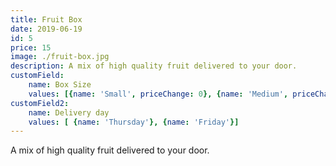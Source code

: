 ```yaml
---
title: Fruit Box
date: 2019-06-19
id: 5
price: 15
image: ./fruit-box.jpg
description: A mix of high quality fruit delivered to your door.
customField: 
    name: Box Size
    values: [{name: 'Small', priceChange: 0}, {name: 'Medium', priceChange: 5}, {name: 'Large', priceChange: 15.00}]
customField2: 
    name: Delivery day
    values: [ {name: 'Thursday'}, {name: 'Friday'}]
---
```


A mix of high quality fruit delivered to your door.